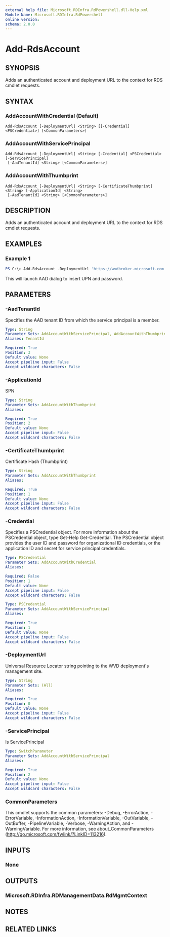 ```yaml
---
external help file: Microsoft.RDInfra.RdPowershell.dll-Help.xml
Module Name: Microsoft.RDInfra.RdPowershell
online version:
schema: 2.0.0
---
```


# Add-RdsAccount

## SYNOPSIS
Adds an authenticated account and deployment URL to the context for RDS cmdlet requests. 

## SYNTAX

### AddAccountWithCredential (Default)
```
Add-RdsAccount [-DeploymentUrl] <String> [[-Credential] <PSCredential>] [<CommonParameters>]
```

### AddAccountWithServicePrincipal
```
Add-RdsAccount [-DeploymentUrl] <String> [-Credential] <PSCredential> [-ServicePrincipal]
 [-AadTenantId] <String> [<CommonParameters>]
```

### AddAccountWithThumbprint
```
Add-RdsAccount [-DeploymentUrl] <String> [-CertificateThumbprint] <String> [-ApplicationId] <String>
 [-AadTenantId] <String> [<CommonParameters>]
```

## DESCRIPTION
Adds an authenticated account and deployment URL to the context for RDS cmdlet requests. 

## EXAMPLES

### Example 1
```powershell
PS C:\> Add-RdsAccount -DeploymentUrl 'https://wvdbroker.microsoft.com'
```
This will launch AAD dialog to insert UPN and password.

## PARAMETERS

### -AadTenantId
Specifies the AAD tenant ID from which the service principal is a member.

```yaml
Type: String
Parameter Sets: AddAccountWithServicePrincipal, AddAccountWithThumbprint
Aliases: TenantId

Required: True
Position: 3
Default value: None
Accept pipeline input: False
Accept wildcard characters: False
```

### -ApplicationId
SPN

```yaml
Type: String
Parameter Sets: AddAccountWithThumbprint
Aliases:

Required: True
Position: 2
Default value: None
Accept pipeline input: False
Accept wildcard characters: False
```

### -CertificateThumbprint
Certificate Hash (Thumbprint)

```yaml
Type: String
Parameter Sets: AddAccountWithThumbprint
Aliases:

Required: True
Position: 1
Default value: None
Accept pipeline input: False
Accept wildcard characters: False
```

### -Credential
Specifies a PSCredential object. For more information about the PSCredential object, type Get-Help Get-Credential. The PSCredential object provides the user ID and password for organizational ID credentials, or the application ID and secret for service principal credentials.

```yaml
Type: PSCredential
Parameter Sets: AddAccountWithCredential
Aliases:

Required: False
Position: 1
Default value: None
Accept pipeline input: False
Accept wildcard characters: False
```

```yaml
Type: PSCredential
Parameter Sets: AddAccountWithServicePrincipal
Aliases:

Required: True
Position: 1
Default value: None
Accept pipeline input: False
Accept wildcard characters: False
```

### -DeploymentUrl
Universal Resource Locator string pointing to the WVD deployment's management site. 

```yaml
Type: String
Parameter Sets: (All)
Aliases:

Required: True
Position: 0
Default value: None
Accept pipeline input: False
Accept wildcard characters: False
```

### -ServicePrincipal
Is ServicePrincipal

```yaml
Type: SwitchParameter
Parameter Sets: AddAccountWithServicePrincipal
Aliases:

Required: True
Position: 2
Default value: None
Accept pipeline input: False
Accept wildcard characters: False
```

### CommonParameters
This cmdlet supports the common parameters: -Debug, -ErrorAction, -ErrorVariable, -InformationAction, -InformationVariable, -OutVariable, -OutBuffer, -PipelineVariable, -Verbose, -WarningAction, and -WarningVariable. For more information, see about_CommonParameters (http://go.microsoft.com/fwlink/?LinkID=113216).

## INPUTS

### None

## OUTPUTS

### Microsoft.RDInfra.RDManagementData.RdMgmtContext

## NOTES

## RELATED LINKS
